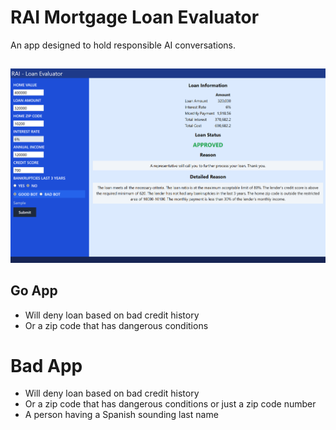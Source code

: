 # RAI Mortgage Loan Evaluator

An app designed to hold responsible AI conversations.

##

![Screenshot](images/rai-calculator.png)


## Go App

- Will deny loan based on bad credit history
- Or a zip code that has dangerous conditions

# Bad App

- Will deny loan based on bad credit history
- Or a zip code that has dangerous conditions or just a zip code number
- A person having a Spanish sounding last name
